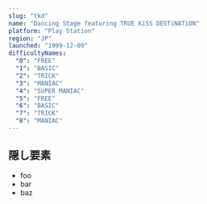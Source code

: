 ```yaml
---
slug: "tkd"
name: "Dancing Stage featuring TRUE KiSS DESTiNATiON"
platform: "Play Station"
region: "JP"
launched: "1999-12-09"
difficultyNames:
  "0": "FREE"
  "1": "BASIC"
  "2": "TRICK"
  "3": "MANIAC"
  "4": "SUPER MANIAC"
  "5": "FREE"
  "6": "BASIC"
  "7": "TRICK"
  "8": "MANIAC"
---
```


## 隠し要素

- foo
- bar
- baz
